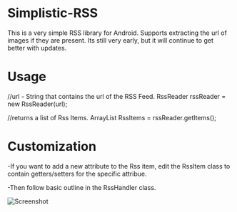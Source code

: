 Simplistic-RSS
==============

This is a very simple RSS library for Android. Supports extracting the url of images if they are present. Its still very early, but it will continue to get better with updates. 

Usage
==============
//url - String that contains the url of the RSS Feed. 
RssReader rssReader = new RssReader(url);

//returns a list of Rss Items. 
ArrayList<RssItem> RssItems = rssReader.getItems();

Customization
==============
-If you want to add a new attribute to the Rss item, edit the RssItem class to contain getters/setters for the specific attribue. 

-Then follow basic outline in the RssHandler class. 



![Screenshot](https://raw.githubusercontent.com/ShirwaM/Simplistic-RSS/master/Screenshot_framed.png)
